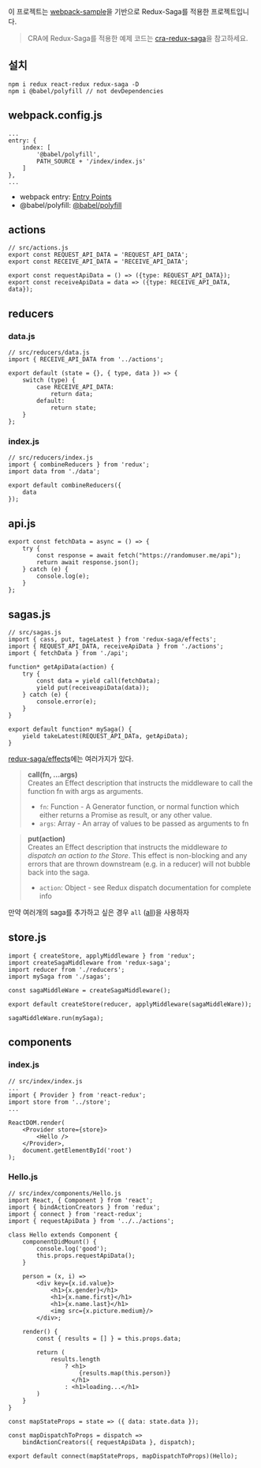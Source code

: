 이 프로젝트는 [webpack-sample](https://github.com/LeeHyun-A/React/tree/master/webpack-plus)을 기반으로 Redux-Saga를 적용한 프로젝트입니다.
> CRA에 Redux-Saga를 적용한 예제 코드는 [cra-redux-saga](https://github.com/LeeHyun-A/cra-redux-saga)을 참고하세요.
 
 ## 설치
```
npm i redux react-redux redux-saga -D 
npm i @babel/polyfill // not devDependencies
```

## webpack.config.js
```
...
entry: {
    index: [
        '@babel/polyfill',
        PATH_SOURCE + '/index/index.js'
    ]
},
...
```
- webpack entry: [Entry Points](https://webpack.js.org/concepts/entry-points/)
- @babel/polyfill: [@babel/polyfill](https://babeljs.io/docs/en/babel-polyfill/)

## actions
```
// src/actions.js
export const REQUEST_API_DATA = 'REQUEST_API_DATA';
export const RECEIVE_API_DATA = 'RECEIVE_API_DATA';

export const requestApiData = () => ({type: REQUEST_API_DATA});
export const receiveApiData = data => ({type: RECEIVE_API_DATA, data});
```

## reducers
### data.js
```
// src/reducers/data.js
import { RECEIVE_API_DATA from '../actions';

export default (state = {}, { type, data }) => {
    switch (type) {
        case RECEIVE_API_DATA:
            return data;
        default:
            return state;
    }
}; 
```
### index.js
```
// src/reducers/index.js
import { combineReducers } from 'redux';
import data from './data';

export default combineReducers({
    data
}); 
```

## api.js
```
export const fetchData = async = () => {
    try {
        const response = await fetch("https://randomuser.me/api");
        return await response.json();
    } catch (e) {
        console.log(e);
    }
};
```

## sagas.js
```
// src/sagas.js
import { cass, put, tageLatest } from 'redux-saga/effects';
import { REQUEST_API_DATA, receiveApiData } from './actions';
import { fetchData } from './api';

function* getApiData(action) {
    try {
        const data = yield call(fetchData);
        yield put(receiveapiData(data));
    } catch (e) {
        console.error(e);
    }
}

export default function* mySaga() {
    yield takeLatest(REQUEST_API_DATa, getApiData);
}
```
[redux-saga/effects](https://redux-saga.js.org/docs/api/)에는 여러가지가 있다.
> <b>call(fn, ...args)</b><br>
> Creates an Effect description that instructs the middleware to call the function fn with args as arguments.
> - `fn`: Function - A Generator function, or normal function which either returns a Promise as result, or any other value.
> - `args`: Array<any> - An array of values to be passed as arguments to fn

> <b>put(action)</b><br>
> Creates an Effect description that instructs the middleware <i>to dispatch an action to the Store</i>. This effect is non-blocking and any errors that are thrown downstream (e.g. in a reducer) will not bubble back into the saga.
> - `action`: Object - see Redux dispatch documentation for complete info

만약 여러개의 saga를 추가하고 싶은 경우 `all` ([all](https://github.com/redux-saga/redux-saga/issues/160#issuecomment-307571438))을 사용하자

## store.js
```
import { createStore, applyMiddleware } from 'redux';
import createSagaMiddleware from 'redux-saga';
import reducer from './reducers';
import mySaga from './sagas';

const sagaMiddleWare = createSagaMiddleware();

export default createStore(reducer, applyMiddleware(sagaMiddleWare));

sagaMiddleWare.run(mySaga);
```

## components
### index.js
```
// src/index/index.js
...
import { Provider } from 'react-redux';
import store from '../store';
...

ReactDOM.render(
    <Provider store={store}>
        <Hello />
    </Provider>,
    document.getElementById('root')
);
```

### Hello.js
```
// src/index/components/Hello.js
import React, { Component } from 'react';
import { bindActionCreators } from 'redux';
import { connect } from 'react-redux';
import { requestApiData } from '../../actions';

class Hello extends Component {
    componentDidMount() {
        console.log('good');
        this.props.requestApiData();
    }
    
    person = (x, i) =>
        <div key={x.id.value}>
            <h1>{x.gender}</h1>
            <h1>{x.name.first}</h1>
            <h1>{x.name.last}</h1>
            <img src={x.picture.medium}/>
        </div>;
    
    render() {
        const { results = [] } = this.props.data;
        
        return (
            results.length
                ? <h1>
                    {results.map(this.person)}
                  </h1>
                : <h1>loading...</h1>
        )
    }
}

const mapStateProps = state => ({ data: state.data });

const mapDispatchToProps = dispatch =>
    bindActionCreators({ requestApiData }, dispatch);
    
export default connect(mapStateProps, mapDispatchToProps)(Hello);
```
